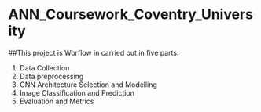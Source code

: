 # ANN_Coursework_Coventry_University

##This project is Worflow in carried out in five parts:

1. Data Collection
2. Data preprocessing
3. CNN Architecture Selection and Modelling
4. Image Classification and Prediction
5. Evaluation and Metrics
